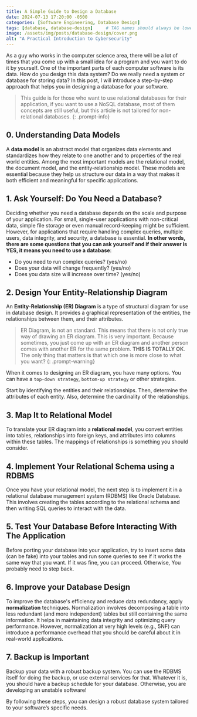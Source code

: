 ```yaml
---
title: A Simple Guide to Design a Database
date: 2024-07-13 17:20:00 -0500
categories: [Software Engineering, Database Design]
tags: [database, database-design]     # TAG names should always be lowercase
image: /assets/img/posts/database-design/cover.png
alt: "A Practical Introduction to Cybersecurity"
---
```

As a guy who works in the computer science area, there will be a lot of times that you come up with a small idea for a program and you want to do it by yourself. One of the important parts of each computer software is its data. How do you design this data system? Do we really need a system or database for storing data? In this post, I will introduce a step-by-step approach that helps you in designing a database for your software.

> This guide is for those who want to use relational databases for their application, if you want to use a NoSQL database, most of them concepts are still useful, but this article is not tailored for non-relational databases.
{: .prompt-info}

## 0. Understanding Data Models

A **data model** is an abstract model that organizes data elements and standardizes how they relate to one another and to properties of the real world entities. Among the most important models are the relational model, the document model, and the entity-relationship model. These models are essential because they help us structure our data in a way that makes it both efficient and meaningful for specific applications.

## 1. Ask Yourself: Do You Need a Database?

Deciding whether you need a database depends on the scale and purpose of your application. For small, single-user applications with non-critical data, simple file storage or even manual record-keeping might be sufficient. However, for applications that require handling complex queries, multiple users, data integrity, and security, a database is essential. **In other words, there are some questions that you can ask yourself and if their answer is YES, it means you need to use a database**:
- Do you need to run complex queries? (yes/no)
- Does your data will change frequently? (yes/no)
- Does you data size will increase over time? (yes/no)

## 2. Design Your Entity-Relationship Diagram

An **Entity-Relationship (ER) Diagram** is a type of structural diagram for use in database design. It provides a graphical representation of the entities, the relationships between them, and their attributes.
> ER Diagram, is not an standard. This means that there is not only true way of drawing an ER diagram. This is very important. Because sometimes, you just come up with an ER diagram and another person comes with another ER for the same problem. **THIS IS TOTALLY OK**. The only thing that matters is that which one is more  close to what you want?
{: .prompt-warning}

When it comes to designing an ER diagram, you have many options. You can have a `top-down strategy`, `bottom-up strategy` or other strategies.

Start by identifying the entities and their relationships. Then, determine the attributes of each entity. Also, determine the cardinality of the relationships.

## 3. Map It to Relational Model

To translate your ER diagram into a **relational model**, you convert entities into tables, relationships into foreign keys, and attributes into columns within these tables. The mappings of relationships is something you should consider.

## 4. Implement Your Relational Schema using a RDBMS

Once you have your relational model, the next step is to implement it in a relational database management system (RDBMS) like Oracle Database. This involves creating the tables according to the relational schema and then writing SQL queries to interact with the data.

## 5. Test Your Database Before Interacting With The Application
Before porting your database into your application, try to insert some data (can be fake) into your tables and run some queries to see if it works the same way that you want. If it was fine, you can proceed. Otherwise, You probably need to step back.

## 6. Improve your Database Design

To improve the database's efficiency and reduce data redundancy, apply **normalization** techniques. Normalization involves decomposing a table into less redundant (and more independent) tables but still containing the same information. It helps in maintaining data integrity and optimizing query performance. However, normalization at very high levels (e.g., 5NF) can introduce a performance overhead that you should be careful about it in real-world applications.

## 7. Backup is Important
Backup your data with a robust backup system. You can use the RDBMS itself for doing the backup, or use external services for that. Whatever it is, you should have a backup schedule for your database. Otherwise, you are developing an unstable software!

By following these steps, you can design a robust database system tailored to your software’s specific needs.
